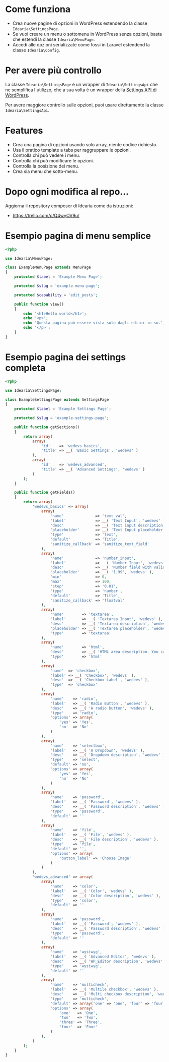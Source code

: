 # Come funziona

* Crea nuove pagine di opzioni in WordPress estendendo la classe `Idearia\SettingsPage`.
* Se vuoi creare un menu o sottomenu in WordPress senza opzioni, basta che estendi la classe `Idearia\MenuPage`.
* Accedi alle opzioni serializzate come fossi in Laravel estendend la classe `Idearia\Config`.

# Per avere più controllo

La classe `Idearia\SettingsPage` è un wrapper di `Idearia\SettingsApi` che ne semplifica l'utilizzo, che a sua volta è un wrapper della [Settings API di WordPress](https://codex.wordpress.org/Settings_API).

Per avere maggiore controllo sulle opzioni, puoi usare direttamente la classe `Idearia\SettingsApi`.

# Features

- Crea una pagina di opzioni usando solo array, niente codice richiesto.
- Usa il pratico template a tabs per raggruppare le opzioni.
- Controlla chi può vedere i menu.
- Controlla chi può modificare le opzioni.
- Controlla la posizione dei menu.
- Crea sia menu che sotto-menu.

# Dopo ogni modifica al repo...

Aggiorna il repository composer di Idearia come da istruzioni:

* https://trello.com/c/Q4wyOV9u/


# Esempio pagina di menu semplice

```php
<?php

use Idearia\MenuPage;

class ExampleMenuPage extends MenuPage
{
    protected $label = 'Example Menu Page';

    protected $slug = 'example-menu-page';

    protected $capability = 'edit_posts';

    public function view()
    {
        echo '<h1>Hello world</h1>';
        echo '<p>';
        echo 'Questa pagina può essere vista solo dagli editor in su.';
        echo '</p>';
    }
}
```

# Esempio pagina dei settings completa

```php
<?php

use Idearia\SettingsPage;

class ExampleSettingsPage extends SettingsPage
{
    protected $label = 'Example Settings Page';

    protected $slug = 'example-settings-page';

    public function getSections()
    {
        return array(
            array(
                'id'    => 'wedevs_basics',
                'title' => __( 'Basic Settings', 'wedevs' )
            ),
            array(
                'id'    => 'wedevs_advanced',
                'title' => __( 'Advanced Settings', 'wedevs' )
            )
        );
    }

    public function getFields()
    {
        return array(
            'wedevs_basics' => array(
                array(
                    'name'              => 'text_val',
                    'label'             => __( 'Text Input', 'wedevs' ),
                    'desc'              => __( 'Text input description', 'wedevs' ),
                    'placeholder'       => __( 'Text Input placeholder', 'wedevs' ),
                    'type'              => 'text',
                    'default'           => 'Title',
                    'sanitize_callback' => 'sanitize_text_field'
                ),
                array(
                    'name'              => 'number_input',
                    'label'             => __( 'Number Input', 'wedevs' ),
                    'desc'              => __( 'Number field with validation callback `floatval`', 'wedevs' ),
                    'placeholder'       => __( '1.99', 'wedevs' ),
                    'min'               => 0,
                    'max'               => 100,
                    'step'              => '0.01',
                    'type'              => 'number',
                    'default'           => 'Title',
                    'sanitize_callback' => 'floatval'
                ),
                array(
                    'name'        => 'textarea',
                    'label'       => __( 'Textarea Input', 'wedevs' ),
                    'desc'        => __( 'Textarea description', 'wedevs' ),
                    'placeholder' => __( 'Textarea placeholder', 'wedevs' ),
                    'type'        => 'textarea'
                ),
                array(
                    'name'        => 'html',
                    'desc'        => __( 'HTML area description. You can use any <strong>bold</strong> or other HTML elements.', 'wedevs' ),
                    'type'        => 'html'
                ),
                array(
                    'name'  => 'checkbox',
                    'label' => __( 'Checkbox', 'wedevs' ),
                    'desc'  => __( 'Checkbox Label', 'wedevs' ),
                    'type'  => 'checkbox'
                ),
                array(
                    'name'    => 'radio',
                    'label'   => __( 'Radio Button', 'wedevs' ),
                    'desc'    => __( 'A radio button', 'wedevs' ),
                    'type'    => 'radio',
                    'options' => array(
                        'yes' => 'Yes',
                        'no'  => 'No'
                    )
                ),
                array(
                    'name'    => 'selectbox',
                    'label'   => __( 'A Dropdown', 'wedevs' ),
                    'desc'    => __( 'Dropdown description', 'wedevs' ),
                    'type'    => 'select',
                    'default' => 'no',
                    'options' => array(
                        'yes' => 'Yes',
                        'no'  => 'No'
                    )
                ),
                array(
                    'name'    => 'password',
                    'label'   => __( 'Password', 'wedevs' ),
                    'desc'    => __( 'Password description', 'wedevs' ),
                    'type'    => 'password',
                    'default' => ''
                ),
                array(
                    'name'    => 'file',
                    'label'   => __( 'File', 'wedevs' ),
                    'desc'    => __( 'File description', 'wedevs' ),
                    'type'    => 'file',
                    'default' => '',
                    'options' => array(
                        'button_label' => 'Choose Image'
                    )
                )
            ),
            'wedevs_advanced' => array(
                array(
                    'name'    => 'color',
                    'label'   => __( 'Color', 'wedevs' ),
                    'desc'    => __( 'Color description', 'wedevs' ),
                    'type'    => 'color',
                    'default' => ''
                ),
                array(
                    'name'    => 'password',
                    'label'   => __( 'Password', 'wedevs' ),
                    'desc'    => __( 'Password description', 'wedevs' ),
                    'type'    => 'password',
                    'default' => ''
                ),
                array(
                    'name'    => 'wysiwyg',
                    'label'   => __( 'Advanced Editor', 'wedevs' ),
                    'desc'    => __( 'WP_Editor description', 'wedevs' ),
                    'type'    => 'wysiwyg',
                    'default' => ''
                ),
                array(
                    'name'    => 'multicheck',
                    'label'   => __( 'Multile checkbox', 'wedevs' ),
                    'desc'    => __( 'Multi checkbox description', 'wedevs' ),
                    'type'    => 'multicheck',
                    'default' => array('one' => 'one', 'four' => 'four'),
                    'options' => array(
                        'one'   => 'One',
                        'two'   => 'Two',
                        'three' => 'Three',
                        'four'  => 'Four'
                    )
                ),
            )
        );
    }
}
```
